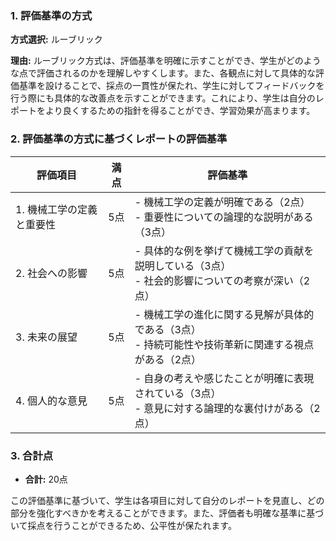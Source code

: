 ### 1. 評価基準の方式
**方式選択:** ルーブリック

**理由:** ルーブリック方式は、評価基準を明確に示すことができ、学生がどのような点で評価されるのかを理解しやすくします。また、各観点に対して具体的な評価基準を設けることで、採点の一貫性が保たれ、学生に対してフィードバックを行う際にも具体的な改善点を示すことができます。これにより、学生は自分のレポートをより良くするための指針を得ることができ、学習効果が高まります。

### 2. 評価基準の方式に基づくレポートの評価基準

| 評価項目                     | 満点 | 評価基準                                                                                     |
|------------------------------|------|----------------------------------------------------------------------------------------------|
| 1. 機械工学の定義と重要性   | 5点  | - 機械工学の定義が明確である（2点）<br>- 重要性についての論理的な説明がある（3点）          |
| 2. 社会への影響             | 5点  | - 具体的な例を挙げて機械工学の貢献を説明している（3点）<br>- 社会的影響についての考察が深い（2点） |
| 3. 未来の展望               | 5点  | - 機械工学の進化に関する見解が具体的である（3点）<br>- 持続可能性や技術革新に関連する視点がある（2点） |
| 4. 個人的な意見             | 5点  | - 自身の考えや感じたことが明確に表現されている（3点）<br>- 意見に対する論理的な裏付けがある（2点） |

### 3. 合計点
- **合計:** 20点

この評価基準に基づいて、学生は各項目に対して自分のレポートを見直し、どの部分を強化すべきかを考えることができます。また、評価者も明確な基準に基づいて採点を行うことができるため、公平性が保たれます。